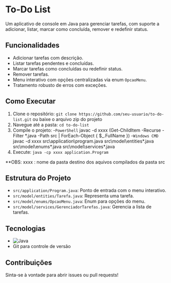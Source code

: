 # To-Do List

Um aplicativo de console em Java para gerenciar tarefas, com suporte a adicionar, listar, marcar como concluída, remover e redefinir status.

## Funcionalidades
- Adicionar tarefas com descrição.
- Listar tarefas pendentes e concluídas.
- Marcar tarefas como concluídas ou redefinir status.
- Remover tarefas.
- Menu interativo com opções centralizadas via enum `OpcaoMenu`.
- Tratamento robusto de erros com exceções.

## Como Executar
1. Clone o repositório: `git clone https://github.com/seu-usuario/to-do-list.git` ou baixe o arquivo zip do projeto
2. Navegue até a pasta: `cd to-do-list`
3. Compile o projeto:
      -`PowerShell` javac -d xxxx (Get-ChildItem -Recurse -Filter *.java -Path src | ForEach-Object { $_.FullName })
      -`Windows CMD` javac -d xxxx src\application\program.java src\model\entities\*.java src\model\enums\*.java src\model\services\*.java
5. Execute: `java -cp xxxx application.Program`

**OBS: xxxx : nome da pasta destino dos aquivos compilados da pasta src

## Estrutura do Projeto
- `src/application/Program.java`: Ponto de entrada com o menu interativo.
- `src/model/entities/Tarefa.java`: Representa uma tarefa.
- `src/model/enums/OpcaoMenu.java`: Enum para opções do menu.
- `src/model/services/GerenciadorTarefas.java`: Gerencia a lista de tarefas.

## Tecnologias
- ![Java](https://img.shields.io/badge/Java-17+-blue)
- Git para controle de versão

## Contribuições
Sinta-se à vontade para abrir issues ou pull requests!
